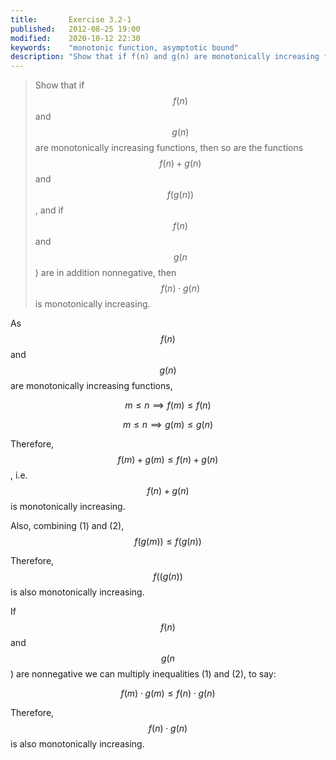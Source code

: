 ```yaml
---
title:       Exercise 3.2-1
published:   2012-08-25 19:00
modified:    2020-10-12 22:30
keywords:    "monotonic function, asymptotic bound"
description: "Show that if f(n) and g(n) are monotonically increasing functions, then so are the functions f(n)+g(n) and f(g(n)), and if f(n) and g(n) are in addition nonnegative, then f(n)⋅g(n) is monotonically increasing."
---
```


> Show that if $$f(n)$$ and $$g(n)$$ are monotonically increasing functions, then so are the functions $$f(n) + g(n)$$ and $$f(g(n))$$, and if $$f(n)$$ and $$g(n$$) are in addition nonnegative, then $$f(n) \cdot g(n)$$ is monotonically increasing.

As $$f(n)$$ and $$g(n)$$ are monotonically increasing functions,

$$m \le n \implies f(m) \le f(n) \tag {1}$$

$$m \le n \implies g(m) \le g(n) \tag {2}$$

Therefore, $$f(m) + g(m) \le f(n) + g(n)$$, i.e. $$f(n) + g(n)$$ is monotonically increasing.

Also, combining (1) and (2), $$f(g(m)) \le f(g(n))$$

Therefore, $$f((g(n))$$ is also monotonically increasing.

If $$f(n)$$ and $$g(n$$) are nonnegative we can multiply inequalities (1) and (2), to say:

$$f(m) \cdot g(m) \le f(n) \cdot g(n)$$

Therefore, $$f(n) \cdot g(n)$$ is also monotonically increasing.
